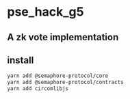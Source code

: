 # pse_hack_g5
## A zk vote implementation


## install
```bash
yarn add @semaphore-protocol/core
yarn add @semaphore-protocol/contracts
yarn add circomlibjs
```
